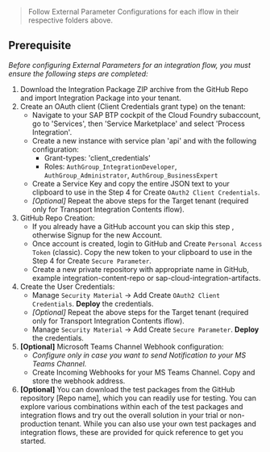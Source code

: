 >Follow External Parameter Configurations for each iflow in their respective folders above.

## Prerequisite


*Before configuring External Parameters for an integration flow, you must ensure the following steps are completed:*

1. Download the Integration Package ZIP archive from the GitHub Repo and import Integration Package into your tenant.
2. Create an OAuth client (Client Credentials grant type) on the tenant:
    - Navigate to your SAP BTP cockpit of the Cloud Foundry subaccount, go to 'Services', then 'Service Marketplace' and select 'Process Integration'.
    - Create a new instance with service plan 'api' and with the following configuration:
        - Grant-types: 'client_credentials'
        - Roles: `AuthGroup_IntegrationDeveloper`, `AuthGroup_Administrator`, `AuthGroup_BusinessExpert`
    - Create a Service Key and copy the entire JSON text to your clipboard to use in the Step 4 for Create `OAuth2 Client Credentials`.
    - *[Optional]* Repeat the above steps for the Target tenant (required only for Transport Integration Contents iflow).
3. GitHub Repo Creation:
    - If you already have a GitHub account you can skip this step , otherwise Signup for the new Account.
    - Once account is created, login to GitHub and Create `Personal Access Token` (classic). Copy the new token to your clipboard to use in the Step 4 for Create `Secure Parameter`.
    - Create a new private repository with appropriate name in GitHub, example integration-content-repo or sap-cloud-integration-artifacts.
4. Create the User Credentials:
    - Manage `Security Material` -> Add Create `OAuth2 Client Credentials`. **Deploy** the credentials.
    - *[Optional]* Repeat the above steps for the Target tenant (required only for Transport Integration Contents iflow).
    - Manage `Security Material` -> Add Create `Secure Parameter`. **Deploy** the credentials.
5. **[Optional]** Microsoft Teams Channel Webhook configuration:
    - *Configure only in case you want to send Notification to your MS Teams Channel.*
    - Create Incoming Webhooks for your MS Teams Channel. Copy and store the webhook address.
6. **[Optional]** You can download the test packages from the GitHub repository [Repo name], which you can readily use for testing. You can explore various combinations within each of the test packages and integration flows and try out the overall solution in your trial or non-production tenant. While you can also use your own test packages and integration flows, these are provided for quick reference to get you started.   


